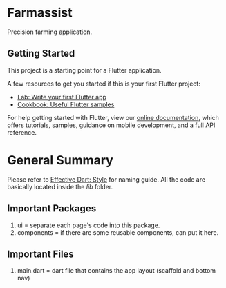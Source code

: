 # Farmassist

Precision farming application.

## Getting Started

This project is a starting point for a Flutter application.

A few resources to get you started if this is your first Flutter project:

- [Lab: Write your first Flutter app](https://flutter.dev/docs/get-started/codelab)
- [Cookbook: Useful Flutter samples](https://flutter.dev/docs/cookbook)

For help getting started with Flutter, view our
[online documentation](https://flutter.dev/docs), which offers tutorials,
samples, guidance on mobile development, and a full API reference.

# General Summary
Please refer to [Effective Dart: Style](https://dart.dev/guides/language/effective-dart/style) for naming guide.
All the code are basically located inside the *lib* folder.

## Important Packages
1. ui = separate each page's code into this package.
2. components = if there are some reusable components, can put it here.

## Important Files
1. main.dart = dart file that contains the app layout (scaffold and bottom nav)
